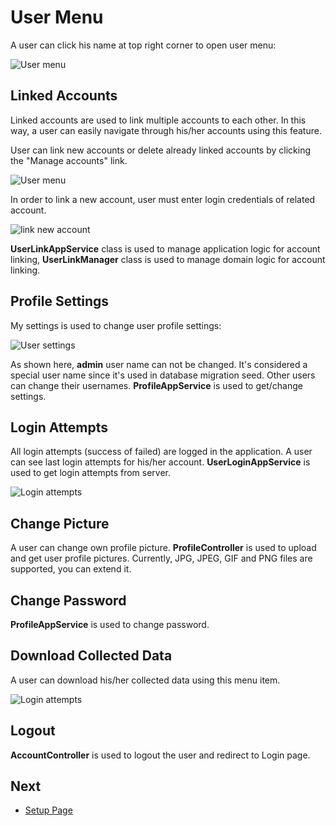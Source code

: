 # User Menu

A user can click his name at top right corner to open user menu:

<img src="images/user-menu-4.png" alt="User menu" class="img-thumbnail" />

## Linked Accounts

Linked accounts are used to link multiple accounts to each other. In this way, a user can easily navigate through his/her accounts using this feature.

User can link new accounts or delete already linked accounts by clicking the "Manage accounts" link.

<img src="images/linked-accounts-3.png" alt="User menu" class="img-thumbnail" />

In order to link a new account, user must enter login credentials of related account.

<img src="images/link-new-account-1.png" alt="link new account" class="img-thumbnail" />

**UserLinkAppService** class is used to manage application logic for account linking, **UserLinkManager** class is used to manage domain logic for account linking.

## Profile Settings

My settings is used to change user profile settings:

<img src="images/user-settings-3.png" alt="User settings" class="img-thumbnail" />

As shown here, **admin** user name can not be changed. It's considered a special user name since it's used in database migration seed. Other users can change their usernames. **ProfileAppService** is used to get/change settings.

## Login Attempts

All login attempts (success of failed) are logged in the application. A user can see last login attempts for his/her account. **UserLoginAppService** is used to get login attempts from server.

<img src="images/login-attempts-1.png" alt="Login attempts" class="img-thumbnail" />

## Change Picture

A user can change own profile picture. **ProfileController** is used to upload and get user profile pictures. Currently, JPG, JPEG, GIF and PNG files are supported, you can extend it.

## Change Password

**ProfileAppService** is used to change password.

## Download Collected Data

A user can download his/her collected data using this menu item.

<img src="images/gdpr_download_item.png" alt="Login attempts" class="img-thumbnail" />

## Logout

**AccountController** is used to logout the user and redirect to Login page.

## Next

- [Setup Page](Features-Mvc-Core-Setup-Page)